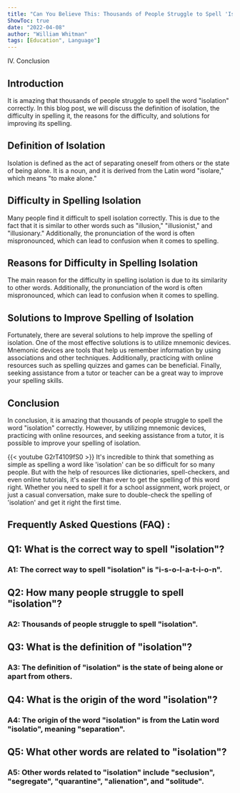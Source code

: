 ```yaml
---
title: "Can You Believe This: Thousands of People Struggle to Spell 'Isolation' - Here's the Right Way!"
ShowToc: true 
date: "2022-04-08"
author: "William Whitman" 
tags: [Education", Language"]
---
```

IV. Conclusion

## Introduction
It is amazing that thousands of people struggle to spell the word "isolation" correctly. In this blog post, we will discuss the definition of isolation, the difficulty in spelling it, the reasons for the difficulty, and solutions for improving its spelling. 

## Definition of Isolation
Isolation is defined as the act of separating oneself from others or the state of being alone. It is a noun, and it is derived from the Latin word "isolare," which means "to make alone."

## Difficulty in Spelling Isolation
Many people find it difficult to spell isolation correctly. This is due to the fact that it is similar to other words such as "illusion," "illusionist," and "illusionary." Additionally, the pronunciation of the word is often mispronounced, which can lead to confusion when it comes to spelling. 

## Reasons for Difficulty in Spelling Isolation
The main reason for the difficulty in spelling isolation is due to its similarity to other words. Additionally, the pronunciation of the word is often mispronounced, which can lead to confusion when it comes to spelling. 

## Solutions to Improve Spelling of Isolation
Fortunately, there are several solutions to help improve the spelling of isolation. One of the most effective solutions is to utilize mnemonic devices. Mnemonic devices are tools that help us remember information by using associations and other techniques. Additionally, practicing with online resources such as spelling quizzes and games can be beneficial. Finally, seeking assistance from a tutor or teacher can be a great way to improve your spelling skills. 

## Conclusion
In conclusion, it is amazing that thousands of people struggle to spell the word "isolation" correctly. However, by utilizing mnemonic devices, practicing with online resources, and seeking assistance from a tutor, it is possible to improve your spelling of isolation.

{{< youtube G2rT4109fS0 >}} 
It's incredible to think that something as simple as spelling a word like 'isolation' can be so difficult for so many people. But with the help of resources like dictionaries, spell-checkers, and even online tutorials, it's easier than ever to get the spelling of this word right. Whether you need to spell it for a school assignment, work project, or just a casual conversation, make sure to double-check the spelling of 'isolation' and get it right the first time.

## Frequently Asked Questions (FAQ) :
<h2>Q1: What is the correct way to spell "isolation"?</h2>

<h3>A1: The correct way to spell "isolation" is "i-s-o-l-a-t-i-o-n".</h3>

<h2>Q2: How many people struggle to spell "isolation"?</h2>

<h3>A2: Thousands of people struggle to spell "isolation".</h3>

<h2>Q3: What is the definition of "isolation"?</h2>

<h3>A3: The definition of "isolation" is the state of being alone or apart from others.</h3>

<h2>Q4: What is the origin of the word "isolation"?</h2>

<h3>A4: The origin of the word "isolation" is from the Latin word "isolatio", meaning "separation".</h3>

<h2>Q5: What other words are related to "isolation"?</h2>

<h3>A5: Other words related to "isolation" include "seclusion", "segregate", "quarantine", "alienation", and "solitude".</h3>





